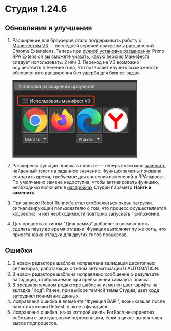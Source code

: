 # Студия 1.24.6

## Обновления и улучшения

1. Расширение для браузеров стало поддерживать работу с [Манифестом V3](https://developer.chrome.com/docs/extensions/develop/migrate/what-is-mv3?hl=ru) — последней версией платформы расширений Chrome Extensions. Теперь при [ручной установке расширения](https://docs.primo-rpa.ru/primo-rpa/primo-studio/settings/plugin-install) Primo RPA Extension вы cможете указать, какую версию Манифеста следует использовать: 2 или 3. Переход на V3 возможно осуществить в течение года, что позволяет изучить возможности обновленного расширения без ущерба для бизнес-задач.

   ![](<../.gitbook/assets1/studio/settings/Manifestv3.png>)

1. Расширены функции поиска в проекте — теперь возможно [заменить](https://docs.primo-rpa.ru/primo-rpa/primo-studio/projects/search) найденный текст на заданное значение. Функция замены призвана сократить время, требуемое для внесения изменений в RPA-проект. По умолчанию замена недоступна, чтобы активировать функцию, необходимо включить в [настройках](https://docs.primo-rpa.ru/primo-rpa/primo-studio/settings#obshie) Студии параметр **Найти и заменить**.
1. При запуске Robot Runner'a стал отображаться экран загрузки, сигнализирующий пользователю о том, что процесс осуществляется корректно, и нет необходимости повторно запускать приложение.
1. Для процесса с типом "Диаграмма" добавлена возможность сделать паузу во время отладки. Функция выполняет ту же роль, что приостановка отладки для других типов процессов.



## Ошибки

1. В новом редакторе шаблона исправлена валидация десктопных селекторов, работающих с типом автоматизации UIAUTOMATION. 
1. В новом редакторе шаблона исправлено сообщение о результате валидации, отображаемое при превышении таймаута поиска. 
1. В предварительном редакторе шаблона изменен цвет шрифта на вкладке "Код". Ранее, при выборе темной темы Студии, цвет кода затруднял понимание данных.
1. Исправлена ошибка в элементе "Функция BAPI", возникавшая после нажатия кнопки Refresh в окне с функцией. 
1. Исправлена ошибка, из-за которой циклы ForEach некорректно работали с виртуальными переменными, если в цикле выполнялся вызов подпроцесса. 

